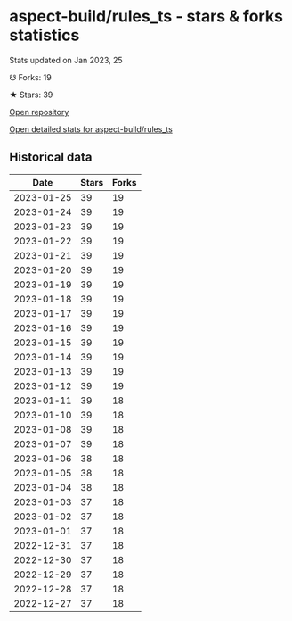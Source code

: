 # aspect-build/rules_ts - stars & forks statistics

Stats updated on Jan 2023, 25

☋ Forks: 19

★ Stars: 39

[Open repository](https://github.com/aspect-build/rules_ts)

[Open detailed stats for aspect-build/rules_ts](https://reviewgithub.com/rep/aspect-build/rules_ts)

## Historical data
| Date | Stars | Forks |
|------|-------|-------|
| 2023-01-25 | 39 | 19 | 
| 2023-01-24 | 39 | 19 | 
| 2023-01-23 | 39 | 19 | 
| 2023-01-22 | 39 | 19 | 
| 2023-01-21 | 39 | 19 | 
| 2023-01-20 | 39 | 19 | 
| 2023-01-19 | 39 | 19 | 
| 2023-01-18 | 39 | 19 | 
| 2023-01-17 | 39 | 19 | 
| 2023-01-16 | 39 | 19 | 
| 2023-01-15 | 39 | 19 | 
| 2023-01-14 | 39 | 19 | 
| 2023-01-13 | 39 | 19 | 
| 2023-01-12 | 39 | 19 | 
| 2023-01-11 | 39 | 18 | 
| 2023-01-10 | 39 | 18 | 
| 2023-01-08 | 39 | 18 | 
| 2023-01-07 | 39 | 18 | 
| 2023-01-06 | 38 | 18 | 
| 2023-01-05 | 38 | 18 | 
| 2023-01-04 | 38 | 18 | 
| 2023-01-03 | 37 | 18 | 
| 2023-01-02 | 37 | 18 | 
| 2023-01-01 | 37 | 18 | 
| 2022-12-31 | 37 | 18 | 
| 2022-12-30 | 37 | 18 | 
| 2022-12-29 | 37 | 18 | 
| 2022-12-28 | 37 | 18 | 
| 2022-12-27 | 37 | 18 | 

